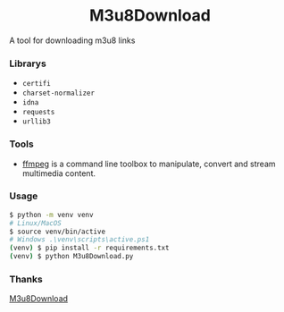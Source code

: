 # <center>M3u8Download</center>

A tool for downloading m3u8 links

### Librarys

- `certifi`
- `charset-normalizer`
- `idna`
- `requests`
- `urllib3`

### Tools

- [ffmpeg](https://ffmpeg.org/ffmpeg.html) is a command line toolbox to manipulate, convert and stream multimedia content.

### Usage

```bash
$ python -m venv venv
# Linux/MacOS
$ source venv/bin/active
# Windows .\venv\scripts\active.ps1
(venv) $ pip install -r requirements.txt
(venv) $ python M3u8Download.py
```

### Thanks

[M3u8Download](https://github.com/anwenzen/M3u8Download)
